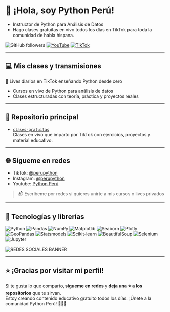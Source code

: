 # 👋 ¡Hola, soy Python Perú!
  
- Instructor de Python para Análisis de Datos   
- Hago clases gratuitas en vivo todos los días en TikTok para toda la comunidad de habla hispana.

![GitHub followers](https://img.shields.io/github/followers/PeruPython?style=flat&logo=github)
[![YouTube](https://img.shields.io/badge/YouTube-Suscríbete-red?style=flat&logo=youtube)](https://www.youtube.com/@perupython)
[![TikTok](https://img.shields.io/badge/TikTok-@perupython-black?style=flat&logo=tiktok)](https://www.tiktok.com/@perupython)

---

## 💻 Mis clases y transmisiones

🔴 Lives diarios en TikTok enseñando Python desde cero  

- Cursos en vivo de Python para análisis de datos  
- Clases estructuradas con teoría, práctica y proyectos reales  



---

## 📁 Repositorio principal

- [`clases-gratuitas`](https://github.com/perupython/clases-gratuitas)  
  Clases en vivo que imparto por TikTok con ejercicios, proyectos y material educativo.

---

## 🌐 Sígueme en redes

- TikTok: [@perupython](https://www.tiktok.com/@perupython)  
- Instagram: [@perupython](https://www.instagram.com/perupython)  
- Youtube: [Python Perú](https://www.youtube.com/@perupython)

> 📬 Escríbeme por redes si quieres unirte a mis cursos o lives privados

---

## 🧰 Tecnologías y librerías

![Python](https://img.shields.io/badge/-Python-3776AB?style=flat&logo=python&logoColor=white)
![Pandas](https://img.shields.io/badge/-Pandas-150458?style=flat&logo=pandas)
![NumPy](https://img.shields.io/badge/-NumPy-013243?style=flat&logo=numpy)
![Matplotlib](https://img.shields.io/badge/-Matplotlib-11557C?style=matplotlib)
![Seaborn](https://img.shields.io/badge/-Seaborn-2C2D72?style=flat)
![Plotly](https://img.shields.io/badge/-Plotly-3F4F75?style=flat)
![GeoPandas](https://img.shields.io/badge/-GeoPandas-008080?style=flat)
![Statsmodels](https://img.shields.io/badge/-Statsmodels-003366?style=flat)
![Scikit-learn](https://img.shields.io/badge/-Scikit--Learn-F7931E?style=flat&logo=scikitlearn)
![BeautifulSoup](https://img.shields.io/badge/-BeautifulSoup-509941?style=flat)
![Selenium](https://img.shields.io/badge/-Selenium-43B02A?style=flat&logo=selenium)
![Jupyter](https://img.shields.io/badge/-Jupyter-F37626?style=flat&logo=jupyter)

![REDES SOCIALES BANNER](https://github.com/user-attachments/assets/64ea1a13-a099-44fc-bcd9-dea07bd78830)

---

## ⭐ ¡Gracias por visitar mi perfil!

Si te gusta lo que comparto, **sígueme en redes** y **deja una ⭐ a los repositorios** que te sirvan.  
Estoy creando contenido educativo gratuito todos los días. ¡Únete a la comunidad Python Perú! 🐍🇵🇪
